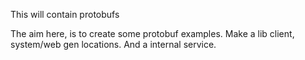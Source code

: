 This will contain protobufs

The aim here, is to create some protobuf examples. Make a lib client, system/web gen locations. And a internal service.
